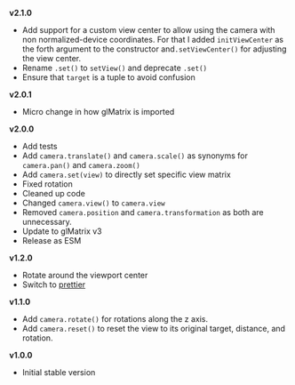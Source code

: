 **v2.1.0**

- Add support for a custom view center to allow using the camera with non normalized-device coordinates. For that I added `initViewCenter` as the forth argument to the constructor and`.setViewCenter()` for adjusting the view center.
- Rename `.set()` to `setView()` and deprecate `.set()`
- Ensure that `target` is a tuple to avoid confusion

**v2.0.1**

- Micro change in how glMatrix is imported

**v2.0.0**

- Add tests
- Add `camera.translate()` and `camera.scale()` as synonyms for `camera.pan()` and `camera.zoom()`
- Add `camera.set(view)` to directly set specific view matrix
- Fixed rotation
- Cleaned up code
- Changed `camera.view()` to `camera.view`
- Removed `camera.position` and `camera.transformation` as both are unnecessary.
- Update to glMatrix v3
- Release as ESM

**v1.2.0**

- Rotate around the viewport center
- Switch to [prettier](https://github.com/prettier/prettier)

**v1.1.0**

- Add `camera.rotate()` for rotations along the z axis.
- Add `camera.reset()` to reset the view to its original target, distance, and rotation.

**v1.0.0**

- Initial stable version
